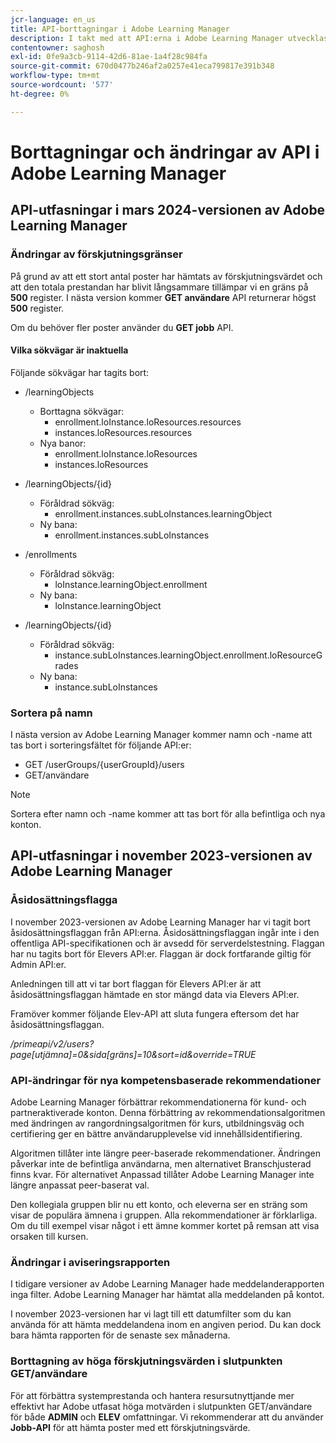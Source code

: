 ```yaml
---
jcr-language: en_us
title: API-borttagningar i Adobe Learning Manager
description: I takt med att API:erna i Adobe Learning Manager utvecklas organiseras och uppgraderas API:er regelbundet. När API:er utvecklas blir det gamla API:t inaktuellt och så småningom borttaget. Den här sidan innehåller information som du behöver känna till när du migrerar från föråldrade API-versioner till nyare och stabilare API-versioner.
contentowner: saghosh
exl-id: 0fe9a3cb-9114-42d6-81ae-1a4f28c984fa
source-git-commit: 670d0477b246af2a0257e41eca799817e391b348
workflow-type: tm+mt
source-wordcount: '577'
ht-degree: 0%

---
```


# Borttagningar och ändringar av API i Adobe Learning Manager

## API-utfasningar i mars 2024-versionen av Adobe Learning Manager

<!-- ### Changes in Rate Limits

With the next release of Adobe Learning Manager, we're restructuring API rate limits for new accounts. For existing accounts, only the Admin APIs will be rate-limited. After 90 days (about 3 months), we will restructure rate limits for all APIs, but existing accounts will be whitelisted according to current usage. Existing accounts need to revisit their learner API usage. 

For new accounts, if they want to increase the rate limits, they must contact the Customer Success team of ALM. 

#### Which APIs will be rate limited 

For new accounts, all Admin, Learner, and Search APIs will have rate limits and burst enforced.  

The API burst rate or burst limit refers to the maximum number of requests allowed to be made to an API in a short burst within a limited timeframe. 

The following table lists the rate and burst limits for the APIs.

<table>
    <tr>
        <th>API</th>
        <th>Number of requests-RPM</th>
        <th>Number of requests-Burst</th>
    </tr>
    <tr>
        <td>Admin</td>
        <td>5</td>
        <td>5</td>
    </tr>
    <tr>
        <td>Learner</td>
        <td>20</td>
        <td>5</td>
    </tr>
    <tr>
        <td>Search</td>
        <td>50</td>
        <td>5</td>
    </tr>
</table>
-->

### Ändringar av förskjutningsgränser

På grund av att ett stort antal poster har hämtats av förskjutningsvärdet och att den totala prestandan har blivit långsammare tillämpar vi en gräns på **500** register. I nästa version kommer **GET användare** API returnerar högst **500** register.

Om du behöver fler poster använder du **GET jobb** API.

<!--### Exclude paths 

At present, Learning Manager APIs follow a graph data structure, which allows you to fetch data by traversing the API model through includes. Even though you could traverse an API up to seven levels, fetching the data using a single API call is computationally expensive. 

We recommend that all existing and new customers make small calls multiple times instead of one large call. This approach will prevent unwanted data from being loaded in the call. 

We want to enforce these restrictions on new accounts and maintain a whitelist of existing accounts.-->

#### Vilka sökvägar är inaktuella

Följande sökvägar har tagits bort:

* /learningObjects
   * Borttagna sökvägar:
      * enrollment.loInstance.loResources.resources
      * instances.loResources.resources
   * Nya banor:
      * enrollment.loInstance.loResources
      * instances.loResources

* /learningObjects/{id}
   * Föråldrad sökväg:
      * enrollment.instances.subLoInstances.learningObject
   * Ny bana:
      * enrollment.instances.subLoInstances

* /enrollments
   * Föråldrad sökväg:
      * loInstance.learningObject.enrollment
   * Ny bana:
      * loInstance.learningObject

* /learningObjects/{id}
   * Föråldrad sökväg:
      * instance.subLoInstances.learningObject.enrollment.loResourceGrades
   * Ny bana:
      * instance.subLoInstances

<!--### Instance summary count changes 

Currently, in the LO summary endpoint, you fetch the number of all possible instances. For example, for a course, you can view the number of enrollments and waitlists in the response for **GET /learningObjects/{loId}/instances/{loInstanceId}/summary**. You can then view the completionCount and enrollmentCount in the response. If the course is a VC or classroom, you can also view its seat limit and waitlist limit. 

The process of retrieving the completion and enrollment counts is computationally expensive, therefore the calculation is done on a request basis. If the data is not present in the cache, the data is reloaded, which is computationally intensive. If there are many users enrolling in a course, the counts will be large, and effectively impacts CPU performance. 

In the next release of Adobe Learning Manager, in the LO Instance summary endpoint, the completionCount, enrollmentCount, seatLimit, and waitlistCount are cached. The cached information persists till there are changes in enrollments or unenrollments. For counts exceeding 1000 enrollments, we'll assume the estimated counts, and invalidate the results for all existing and new accounts.

>[!NOTE]
>
>For counts, such as, completionCount, enrollmentCount, seatLimit, and waitlistCount exceeding1000, it's advisable to interpret them as estimates rather than precise figures, as these will be retrieved from cache.-->

### Sortera på namn

I nästa version av Adobe Learning Manager kommer namn och -name att tas bort i sorteringsfältet för följande API:er:

* GET /userGroups/{userGroupId}/users
* GET/användare

>[!NOTE]
>
>Sortera efter namn och -name kommer att tas bort för alla befintliga och nya konton.


## API-utfasningar i november 2023-versionen av Adobe Learning Manager

### Åsidosättningsflagga

I november 2023-versionen av Adobe Learning Manager har vi tagit bort åsidosättningsflaggan från API:erna. Åsidosättningsflaggan ingår inte i den offentliga API-specifikationen och är avsedd för serverdelstestning. Flaggan har nu tagits bort för Elevers API:er. Flaggan är dock fortfarande giltig för Admin API:er.

Anledningen till att vi tar bort flaggan för Elevers API:er är att åsidosättningsflaggan hämtade en stor mängd data via Elevers API:er.

Framöver kommer följande Elev-API att sluta fungera eftersom det har åsidosättningsflaggan.

_/primeapi/v2/users?page[utjämna]=0&amp;sida[gräns]=10&amp;sort=id&amp;override=TRUE_

### API-ändringar för nya kompetensbaserade rekommendationer

Adobe Learning Manager förbättrar rekommendationerna för kund- och partneraktiverade konton. Denna förbättring av rekommendationsalgoritmen med ändringen av rangordningsalgoritmen för kurs, utbildningsväg och certifiering ger en bättre användarupplevelse vid innehållsidentifiering.

Algoritmen tillåter inte längre peer-baserade rekommendationer. Ändringen påverkar inte de befintliga användarna, men alternativet Branschjusterad finns kvar. För alternativet Anpassad tillåter Adobe Learning Manager inte längre anpassat peer-baserat val.

Den kollegiala gruppen blir nu ett konto, och eleverna ser en sträng som visar de populära ämnena i gruppen. Alla rekommendationer är förklarliga. Om du till exempel visar något i ett ämne kommer kortet på remsan att visa orsaken till kursen.

### Ändringar i aviseringsrapporten

I tidigare versioner av Adobe Learning Manager hade meddelanderapporten inga filter. Adobe Learning Manager har hämtat alla meddelanden på kontot.

I november 2023-versionen har vi lagt till ett datumfilter som du kan använda för att hämta meddelandena inom en angiven period.  Du kan dock bara hämta rapporten för de senaste sex månaderna.

### Borttagning av höga förskjutningsvärden i slutpunkten GET/användare

För att förbättra systemprestanda och hantera resursutnyttjande mer effektivt har Adobe utfasat höga motvärden i slutpunkten GET/användare för både **ADMIN** och **ELEV** omfattningar. Vi rekommenderar att du använder **Jobb-API** för att hämta poster med ett förskjutningsvärde.

